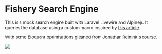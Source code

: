 # Fishery Search Engine

This is a mock search engine built with Laravel Livewire and Alpinejs.
It queries the database using a custom macro inspired by [this article](https://freek.dev/1182-searching-models-using-a-where-like-query-in-laravel).

With some Eloquent optimisations gleaned from [Jonathan Reinink's course](https://eloquent-course.reinink.ca/).

![](https://imgur.com/lFhN3cd)

